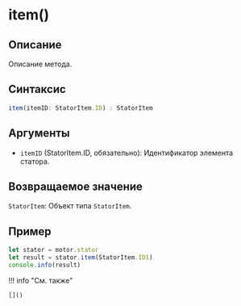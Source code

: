 # item()

## Описание
Описание метода.

## Синтаксис
```javascript
item(itemID: StatorItem.ID) : StatorItem
```

## Аргументы
- `itemID` (StatorItem.ID, обязательно): Идентификатор элемента статора.

## Возвращаемое значение
`StatorItem`: Объект типа `StatorItem`.

## Пример
```javascript linenums="1"
let stator = motor.stator
let result = stator.item(StatorItem.ID1)
console.info(result)
```

!!! info "См. также"

    []()

